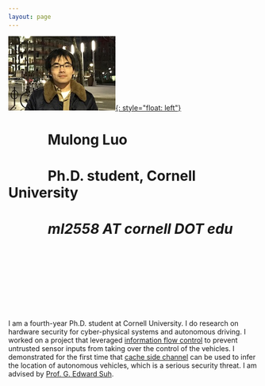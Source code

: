 ```yaml
---
layout: page
---
```

[![photo](/fig/boston_small2.jpg){: style="float: left"}](/fig/boston.jpg) 
# &nbsp; &nbsp; &nbsp; &nbsp; &nbsp; &nbsp;          **Mulong Luo** 
# &nbsp; &nbsp; &nbsp; &nbsp; &nbsp; &nbsp;          **Ph.D. student, Cornell University** 
# &nbsp; &nbsp; &nbsp; &nbsp; &nbsp; &nbsp;          *ml2558 AT cornell DOT edu*
# &nbsp;
# &nbsp;

I am a fourth-year Ph.D. student at Cornell University. I do research on hardware security for cyber-physical systems and autonomous driving. I worked on a project that leveraged [information flow control](pub/ifc-cpsspc2018.pdf) to prevent untrusted sensor inputs from taking over the control of the vehicles. I demonstrated for the first time that [cache side channel](pub/sec20-luo.pdf) can be used to infer the location of autonomous vehicles, which is a serious security threat. I am advised by [Prof. G. Edward Suh](https://tsg.ece.cornell.edu/people/g-edward-suh/).

